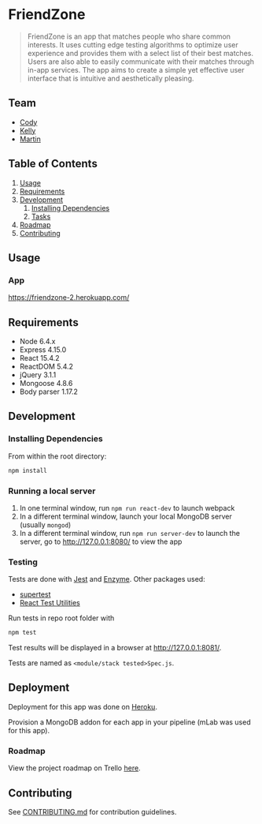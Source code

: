 # FriendZone

> FriendZone is an app that matches people who share common interests. It uses cutting edge testing algorithms to optimize user experience and provides them with a select list of their best matches. Users are also able to easily communicate with their matches through in-app services. The app aims to create a simple yet effective user interface that is intuitive and aesthetically pleasing.

## Team

  - [Cody](https://github.com/cody-unger)
  - [Kelly](https://github.com/whithang)
  - [Martin](https://github.com/mkchang)

## Table of Contents

1. [Usage](#Usage)
1. [Requirements](#requirements)
1. [Development](#development)
    1. [Installing Dependencies](#installing-dependencies)
    1. [Tasks](#tasks)
1. [Roadmap](#roadmap)
1. [Contributing](#contributing)

## Usage

### App
https://friendzone-2.herokuapp.com/

## Requirements

- Node 6.4.x
- Express 4.15.0
- React 15.4.2
- ReactDOM 5.4.2
- jQuery 3.1.1
- Mongoose 4.8.6
- Body parser 1.17.2

## Development

### Installing Dependencies

From within the root directory:

```sh
npm install
```
### Running a local server

1. In one terminal window, run `npm run react-dev` to launch webpack
1. In a different terminal window, launch your local MongoDB server (usually `mongod`)
1. In a different terminal window, run `npm run server-dev` to launch the server, go to http://127.0.0.1:8080/ to view the app

### Testing

Tests are done with [Jest](https://facebook.github.io/jest) and [Enzyme](http://airbnb.io/enzyme/index.html). Other packages used:
- [supertest](https://www.npmjs.com/package/supertest)
- [React Test Utilities](https://facebook.github.io/react/docs/test-utils.html)

Run tests in repo root folder with
```sh
npm test
```

Test results will be displayed in a browser at http://127.0.0.1:8081/.

Tests are named as `<module/stack tested>Spec.js`.

## Deployment

Deployment for this app was done on [Heroku](https://www.heroku.com). 

Provision a MongoDB addon for each app in your pipeline (mLab was used for this app).

### Roadmap

View the project roadmap on Trello [here](https://trello.com/b/yYWfCOE8/friendzone-2).

## Contributing

See [CONTRIBUTING.md](CONTRIBUTING.md) for contribution guidelines.
